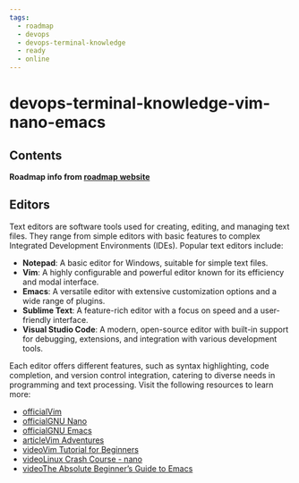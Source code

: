 ```yaml
---
tags:
  - roadmap
  - devops
  - devops-terminal-knowledge
  - ready
  - online
---
```


# devops-terminal-knowledge-vim-nano-emacs

## Contents

__Roadmap info from [roadmap website](https://roadmap.sh/devops/vim-nano-emacs@Jt8BmtLUH6fHT2pGKoJs3)__

## Editors

Text editors are software tools used for creating, editing, and managing text files. They range from simple editors with basic features to complex Integrated Development Environments (IDEs). Popular text editors include:

- __Notepad__: A basic editor for Windows, suitable for simple text files.
- __Vim__: A highly configurable and powerful editor known for its efficiency and modal interface.
- __Emacs__: A versatile editor with extensive customization options and a wide range of plugins.
- __Sublime Text__: A feature-rich editor with a focus on speed and a user-friendly interface.
- __Visual Studio Code__: A modern, open-source editor with built-in support for debugging, extensions, and integration with various development tools.

Each editor offers different features, such as syntax highlighting, code completion, and version control integration, catering to diverse needs in programming and text processing. Visit the following resources to learn more:

- [officialVim](https://www.vim.org)
- [officialGNU Nano](https://www.nano-editor.org/)
- [officialGNU Emacs](https://www.gnu.org/software/emacs/)
- [articleVim Adventures](https://vim-adventures.com/)
- [videoVim Tutorial for Beginners](https://www.youtube.com/watch?v=RZ4p-saaQkc)
- [videoLinux Crash Course - nano](https://www.youtube.com/watch?v=DLeATFgGM-A)
- [videoThe Absolute Beginner’s Guide to Emacs](https://www.youtube.com/watch?v=48JlgiBpw_I)
